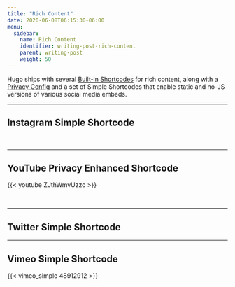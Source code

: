```yaml
---
title: "Rich Content"
date: 2020-06-08T06:15:30+06:00
menu:
  sidebar:
    name: Rich Content
    identifier: writing-post-rich-content
    parent: writing-post
    weight: 50
---
```


Hugo ships with several [Built-in Shortcodes](https://gohugo.io/content-management/shortcodes/#use-hugo-s-built-in-shortcodes) for rich content, along with a [Privacy Config](https://gohugo.io/about/hugo-and-gdpr/) and a set of Simple Shortcodes that enable static and no-JS versions of various social media embeds.
<!--more-->
---

## Instagram Simple Shortcode
<!-- ref: https://github.com/gohugoio/hugo/issues/7879 -->

<br>

---

## YouTube Privacy Enhanced Shortcode

{{< youtube ZJthWmvUzzc >}}

<br>

---

## Twitter Simple Shortcode


---

## Vimeo Simple Shortcode

{{< vimeo_simple 48912912 >}}
